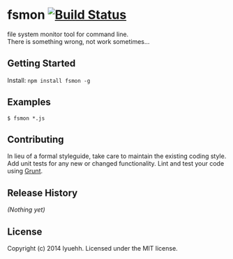 # fsmon [![Build Status](https://secure.travis-ci.org/lyuehh/fsmon.png?branch=master)](http://travis-ci.org/lyuehh/fsmon)

file system monitor tool  for command line.<br />
There is something wrong, not work sometimes...

## Getting Started
Install: `npm install fsmon -g`

## Examples

```
$ fsmon *.js
```


## Contributing
In lieu of a formal styleguide, take care to maintain the existing coding style. Add unit tests for any new or changed functionality. Lint and test your code using [Grunt](http://gruntjs.com/).

## Release History
_(Nothing yet)_

## License
Copyright (c) 2014 lyuehh. Licensed under the MIT license.
